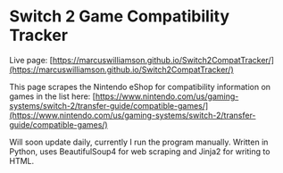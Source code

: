 # Switch 2 Game Compatibility Tracker

Live page: [https://marcuswilliamson.github.io/Switch2CompatTracker/](https://marcuswilliamson.github.io/Switch2CompatTracker/)

This page scrapes the Nintendo eShop for compatibility information on games in the list here: [https://www.nintendo.com/us/gaming-systems/switch-2/transfer-guide/compatible-games/](https://www.nintendo.com/us/gaming-systems/switch-2/transfer-guide/compatible-games/)

Will soon update daily, currently I run the program manually. Written in Python, uses BeautifulSoup4 for web scraping and Jinja2 for writing to HTML.
